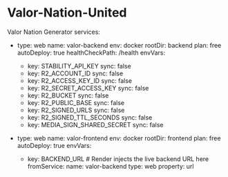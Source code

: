 # Valor-Nation-United
Valor Nation Generator 
services:
  - type: web
    name: valor-backend
    env: docker
    rootDir: backend
    plan: free
    autoDeploy: true
    healthCheckPath: /health
    envVars:
      - key: STABILITY_API_KEY
        sync: false
      - key: R2_ACCOUNT_ID
        sync: false
      - key: R2_ACCESS_KEY_ID
        sync: false
      - key: R2_SECRET_ACCESS_KEY
        sync: false
      - key: R2_BUCKET
        sync: false
      - key: R2_PUBLIC_BASE
        sync: false
      - key: R2_SIGNED_URLS
        sync: false
      - key: R2_SIGNED_TTL_SECONDS
        sync: false
      - key: MEDIA_SIGN_SHARED_SECRET
        sync: false

  - type: web
    name: valor-frontend
    env: docker
    rootDir: frontend
    plan: free
    autoDeploy: true
    envVars:
      - key: BACKEND_URL            # Render injects the live backend URL here
        fromService:
          name: valor-backend
          type: web
          property: url

